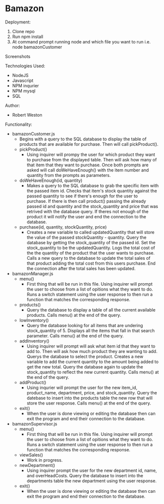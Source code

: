 # Bamazon

Deployment:
1. Clone repo
2. Run npm install
3. At command prompt running node and which file you want to run i.e. node bamazonCustomer

Screenshots

Technologies Used:
* NodeJS
* Javascript
* NPM inqurier
* NPM mysql
* SQL

Author:
* Robert Weston

Functionality:
* bamazonCustomer.js
    * Begins with a query to the SQL database to display the table of products that are available for purchase. Then will call pickProduct().
    * pickProduct()
        * Using inquirer will prompy the user for which product they want to purchase from the displayed table. Then will ask how many of that item that they want to purchase. Once both prompts are asked will call doWeHaveEnough() with the item number and quantity from the prompts as parameters.
    * doWeHaveEnough(id, quantity)
        * Makes a query to the SQL database to grab the specific item with the passed item id. Checks that item's stock quantity against the passed quantity to see if there's enough for the user to purchase. If there is then call product() passing the already passed id and quantity and the stock_quantity and price that was retrived with the database query. If theres not enough of the product it will notify the user and end the connection to the database.
    * purchase(id, quantity, stockQuantity, price)
        * Creates a new variable to called updatedQuantity that will store the value of the passed stockQuantity - quantity. Query the database by getting the stock_quantity of the passed id. Set the stock_quantity to be the updatedQuantity. Logs the total cost of the the quantity of the product that the user wants to purchase. Calls a new query to the database to update the total sales of that product adding the total cost from this users purchase. End the connection after the total sales has been updated.
* bamazonManager.js
    * menu()
        * First thing that will be run in this file. Using inquirer will prompt the user to choose from a list of opitions what they want to do. Runs a switch statement using the user response to then run a function that matches the corresponding response.
    * products()
        * Query the database to display a table of all the current available products. Calls menu() at the end of the query.
    * lowInventory()
        * Query the database looking for all items that are undering stock_quantity of 5. Displays all the items that fall in that search parameter. Calls menu() at the end of the query.
    * addInventory()
        * Using inquirer will prompt will ask what item id that they want to add to. Then will ask how much product they are wanting to add. Querys the database to select the product. Creates a new variable to add the current quantity to the amount being added to get the new total. Query the database again to update the stock_quantity to reflect the new current quantity. Calls menu() at the end of the query.
    * addProduct()
        * Using inqurier will prompt the user for the new item_id, product_name, department, price, and stock_quantity. Query the datebase to insert into the products table the new row that will store the user response. Calls menu() at the end of the query.
    * exit()
        * When the user is done viewing or editing the database then can exit the program and end their connection to the database.
* bamazonSupervisor.js
    * menu()
        * First thing that will be run in this file. Using inquirer will prompt the user to choose from a list of opitions what they want to do. Runs a switch statement using the user response to then run a function that matches the corresponding response. 
    * viewSales()
        * Work in progress.
    * newDepartment()
        * Using inquirer prompt the user for the new department id, name, and overHeadCosts. Query the database to insert into the departments table the new department using the user response. 
    * exit()
        * When the user is done viewing or editing the database then can exit the program and end their connection to the database.


